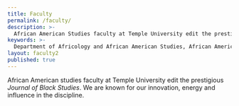 ```yaml
---
title: Faculty
permalink: /faculty/
description: >-
  African American Studies faculty at Temple University edit the prestigious Journal of Black Studies. We are known for our innovation, energy and influence.
keywords: >-
  Department of Africology and African American Studies, African American Studies Temple, Journal of Black Studies
layout: faculty2
published: true
---
```

African American studies faculty at Temple University edit the prestigious *Journal of Black Studies*. We are known for our innovation, energy and influence in the discipline.
